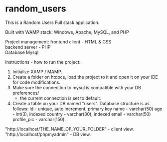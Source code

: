 # random_users

This is a Random Users Full stack application.

Built with WAMP stack: Windows, Apache, MySQL, and PHP

Project management:
frontend client - HTML & CSS </br>
backend server - PHP </br>
Database Mysql </br>

Instructions - how to run the project:
1. Initialize XAMP / MAMP.
2. Create a folder on htdocs, load the project to it and open it on your IDE for code modifications.
3. Make sure the connection to mysql is compatible with your DB preferences/
    * the current connection is set to default.
4. Create a table on your DB named "users". 
    Database structure is as follows:
    id - unique, auto increment, primary key
    name - varchar(50)
    age - int(3), indexed
    country - varchar(30), indexed
    email - varchar(50)
    profile_pic - varchar(150).

"http://localhost/THE_NAME_OF_YOUR_FOLDER" - client view.
"http://localhost/phpmyadmin" - DB view.

